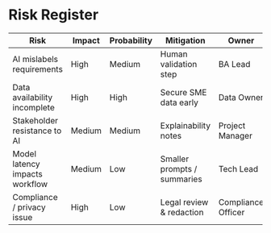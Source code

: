 # Risk Register

| Risk | Impact | Probability | Mitigation | Owner |
|------|--------|-------------|------------|-------|
| AI mislabels requirements | High | Medium | Human validation step | BA Lead |
| Data availability incomplete | High | High | Secure SME data early | Data Owner |
| Stakeholder resistance to AI | Medium | Medium | Explainability notes | Project Manager |
| Model latency impacts workflow | Medium | Low | Smaller prompts / summaries | Tech Lead |
| Compliance / privacy issue | High | Low | Legal review & redaction | Compliance Officer |
